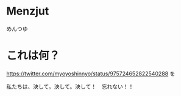 # Menzjut
めんつゆ

# これは何？
https://twitter.com/myoyoshinnyo/status/975724652822540288 を

私たちは、決して。決して。決して！　忘れない！！